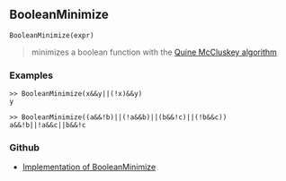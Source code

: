 ## BooleanMinimize

```
BooleanMinimize(expr)
```

> minimizes a boolean function with the [Quine McCluskey algorithm](https://en.wikipedia.org/wiki/Quine%E2%80%93McCluskey_algorithm)
 
### Examples

```
>> BooleanMinimize(x&&y||(!x)&&y)
y

>> BooleanMinimize((a&&!b)||(!a&&b)||(b&&!c)||(!b&&c))
a&&!b||!a&&c||b&&!c
```

### Github

* [Implementation of BooleanMinimize](https://github.com/axkr/symja_android_library/blob/master/symja_android_library/matheclipse-core/src/main/java/org/matheclipse/core/builtin/BooleanFunctions.java#L976) 
